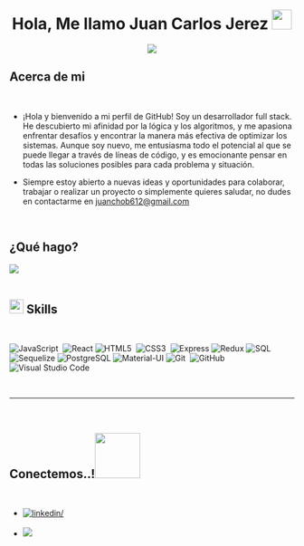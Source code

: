 <h1 align="center"><b>Hola, Me llamo Juan Carlos Jerez </b><img src="https://media.giphy.com/media/hvRJCLFzcasrR4ia7z/giphy.gif" width="35"></h1>

<p align="center">
  <img src="https://readme-typing-svg.herokuapp.com?font=Time+New+Roman&color=cyan&size=25&center=true&vCenter=true&width=600&height=100&lines=Desarrollador+Web+Full+Stack">
</p>



## Acerca de mi



<br>


- ¡Hola y bienvenido a mi perfil de GitHub! Soy un desarrollador full stack. He descubierto mi afinidad por la lógica y los algoritmos, y me apasiona enfrentar desafíos y encontrar la manera más efectiva de optimizar los sistemas. Aunque soy nuevo, me entusiasma todo el potencial al que se puede llegar a través de líneas de código, y es emocionante pensar en todas las soluciones posibles para cada problema y situación. 



- Siempre estoy abierto a nuevas ideas y oportunidades para colaborar, trabajar o realizar un proyecto o simplemente quieres saludar, no dudes en contactarme en <a href="mailto:juanchob612@gmail.com">juanchob612@gmail.com</a>



<br>

## ¿Qué hago?

<img src="https://user-images.githubusercontent.com/73097560/115834477-dbab4500-a447-11eb-908a-139a6edaec5c.gif"><br><br>

## <img src="https://media2.giphy.com/media/QssGEmpkyEOhBCb7e1/giphy.gif?cid=ecf05e47a0n3gi1bfqntqmob8g9aid1oyj2wr3ds3mg700bl&rid=giphy.gif" width ="25"><b> Skills</b>
<br>

<p align="center">
   
  ![JavaScript](https://img.shields.io/badge/JavaScript%20-%23F7DF1E.svg?style=for-the-badge&logo=javascript&logoColor=black)&nbsp;
  ![React](https://img.shields.io/badge/react-%2361DAFB.svg?style=for-the-badge&logo=react&logoColor=white)
  ![HTML5](https://img.shields.io/badge/HTML5%20-%23E34F26.svg?style=for-the-badge&logo=html5&logoColor=white)&nbsp;
  ![CSS3](https://img.shields.io/badge/CSS%20-%231572B6.svg?style=for-the-badge&logo=css3&logoColor=white)&nbsp;
  ![Express](https://img.shields.io/badge/express-%23404d59.svg?style=for-the-badge&logo=express&logoColor=white)
  ![Redux](https://img.shields.io/badge/redux-%23764ABC.svg?style=for-the-badge&logo=redux&logoColor=white)
  ![SQL](https://img.shields.io/badge/SQL-%2300758F.svg?style=for-the-badge&logo=postgresql&logoColor=white)
  ![Sequelize](https://img.shields.io/badge/Sequelize-%23555555.svg?style=for-the-badge&logo=sequelize&logoColor=white)
  ![PostgreSQL](https://img.shields.io/badge/PostgreSQL-%23336791.svg?style=for-the-badge&logo=postgresql&logoColor=white)
  ![Material-UI](https://img.shields.io/badge/Material--UI-%230081CB.svg?style=for-the-badge&logo=material-ui&logoColor=white)
  ![Git](https://img.shields.io/badge/git-%23F05033.svg?style=for-the-badge&logo=git&logoColor=white)&nbsp;
  ![GitHub](https://img.shields.io/badge/github-%23121011.svg?style=for-the-badge&logo=github&logoColor=white)&nbsp;
    ![Visual Studio Code](https://img.shields.io/badge/VS%20Code-0078d7.svg?style=for-the-badge&logo=visual-studio-code&logoColor=white)&nbsp;
  

<br>

-----

<br>


## <b> Conectemos..!</b><img src="./assets/mdImages/handshake.gif" width ="80">
<br>
<div align='left'>

<ul>

<li>
<a href="https://www.linkedin.com/in/juan-carlos-jerez-morales-29902a28/" target="_blank">
<img src="https://img.shields.io/badge/linkedin:  Juan Carlos-0077B5.svg?color=405DE6&style=for-the-badge&logo=linkedin&logoColor=white" alt=linkedin/>
</a>
</li>

<br>


<li>
<a href="mailto:juanchob612@gmail.com" target="_blank">
<img src="https://img.shields.io/badge/gmail:  Juan Carlos-%23EA4335.svg?style=for-the-badge&logo=gmail&logoColor=white" t=mail/>
</a>
</li>
	
</ul>
</div>



<br>
<br>
